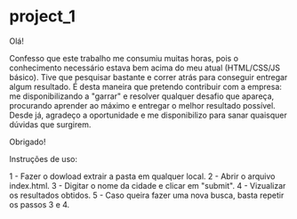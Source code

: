 # project_1

Olá! 

Confesso que este trabalho me consumiu muitas horas, pois o conhecimento necessário estava bem acima do meu atual (HTML/CSS/JS básico).
Tive que pesquisar bastante e correr atrás para conseguir entregar algum resultado.
É desta maneira que pretendo contribuir com a empresa: me disponibilizando a "garrar" e resolver qualquer desafio que apareça, procurando aprender ao máximo
e entregar o melhor resultado possível.
Desde já, agradeço a oportunidade e me disponibilizo para sanar quaisquer dúvidas que surgirem.

Obrigado!



Instruções de uso:

  1 - Fazer o dowload extrair a pasta em qualquer local.
  2 - Abrir o arquivo index.html.
  3 - Digitar o nome da cidade e clicar em "submit".
  4 - Vizualizar os resultados obtidos.
  5 - Caso queira fazer uma nova busca, basta repetir os passos 3 e 4.

  
